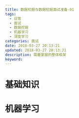 ```yaml
---
title: 数据挖掘与数据挖掘面试准备-01
tags:
  - 日常
  - 面试
  - 数据挖掘
  - 机器学习
  - 深度学习
categories: 面试
date: 2018-03-27 20:13:21
updated: 2018-03-27 20:13:21
description: 需要掌握的整体框架
keyword:
---
```



# 基础知识
# 机器学习
# 

<!-- more -->

